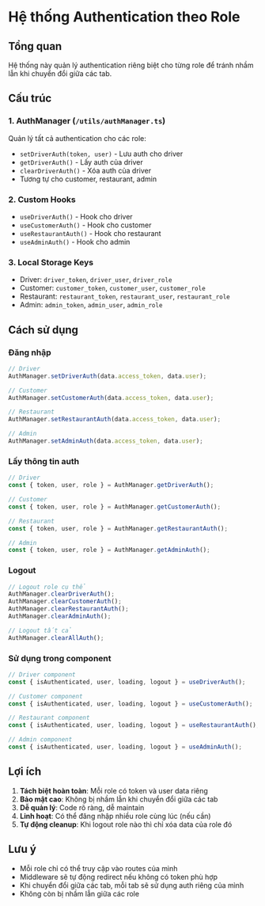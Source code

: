 # Hệ thống Authentication theo Role

## Tổng quan
Hệ thống này quản lý authentication riêng biệt cho từng role để tránh nhầm lẫn khi chuyển đổi giữa các tab.

## Cấu trúc

### 1. AuthManager (`/utils/authManager.ts`)
Quản lý tất cả authentication cho các role:
- `setDriverAuth(token, user)` - Lưu auth cho driver
- `getDriverAuth()` - Lấy auth của driver
- `clearDriverAuth()` - Xóa auth của driver
- Tương tự cho customer, restaurant, admin

### 2. Custom Hooks
- `useDriverAuth()` - Hook cho driver
- `useCustomerAuth()` - Hook cho customer  
- `useRestaurantAuth()` - Hook cho restaurant
- `useAdminAuth()` - Hook cho admin

### 3. Local Storage Keys
- Driver: `driver_token`, `driver_user`, `driver_role`
- Customer: `customer_token`, `customer_user`, `customer_role`
- Restaurant: `restaurant_token`, `restaurant_user`, `restaurant_role`
- Admin: `admin_token`, `admin_user`, `admin_role`

## Cách sử dụng

### Đăng nhập
```typescript
// Driver
AuthManager.setDriverAuth(data.access_token, data.user);

// Customer  
AuthManager.setCustomerAuth(data.access_token, data.user);

// Restaurant
AuthManager.setRestaurantAuth(data.access_token, data.user);

// Admin
AuthManager.setAdminAuth(data.access_token, data.user);
```

### Lấy thông tin auth
```typescript
// Driver
const { token, user, role } = AuthManager.getDriverAuth();

// Customer
const { token, user, role } = AuthManager.getCustomerAuth();

// Restaurant
const { token, user, role } = AuthManager.getRestaurantAuth();

// Admin
const { token, user, role } = AuthManager.getAdminAuth();
```

### Logout
```typescript
// Logout role cụ thể
AuthManager.clearDriverAuth();
AuthManager.clearCustomerAuth();
AuthManager.clearRestaurantAuth();
AuthManager.clearAdminAuth();

// Logout tất cả
AuthManager.clearAllAuth();
```

### Sử dụng trong component
```typescript
// Driver component
const { isAuthenticated, user, loading, logout } = useDriverAuth();

// Customer component
const { isAuthenticated, user, loading, logout } = useCustomerAuth();

// Restaurant component
const { isAuthenticated, user, loading, logout } = useRestaurantAuth();

// Admin component
const { isAuthenticated, user, loading, logout } = useAdminAuth();
```

## Lợi ích

1. **Tách biệt hoàn toàn**: Mỗi role có token và user data riêng
2. **Bảo mật cao**: Không bị nhầm lẫn khi chuyển đổi giữa các tab
3. **Dễ quản lý**: Code rõ ràng, dễ maintain
4. **Linh hoạt**: Có thể đăng nhập nhiều role cùng lúc (nếu cần)
5. **Tự động cleanup**: Khi logout role nào thì chỉ xóa data của role đó

## Lưu ý

- Mỗi role chỉ có thể truy cập vào routes của mình
- Middleware sẽ tự động redirect nếu không có token phù hợp
- Khi chuyển đổi giữa các tab, mỗi tab sẽ sử dụng auth riêng của mình
- Không còn bị nhầm lẫn giữa các role
